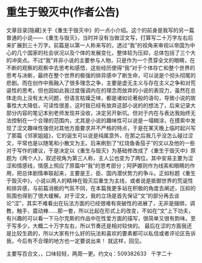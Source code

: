 # 重生于毁灭中(作者公告)

文章目录[隐藏]关于《重生于毁灭中》的一点小介绍。这个的前身是我写的另一篇普通的小说——《重生与毁灭》，当时并没有当做涩文写，打算写二十万字左右后来扩展到三十万字。前篇是以第一人称来写的，透过“我”的视角来审视以帝国为中心的几个国家的社会状况以及个体的发展变化，整体较为压抑，总体包括了三个大的冲突点。不过“我”并非小说的主要参与人物，只是作为一个贯穿全文的眼睛，在不断的观察的观察中去思考和感悟，这些经历使得“我”对于个体存亡和整个世界的思考与决断，最终在整个世界的极强的排异感中了断生命，可以说是个彻头彻尾的悲剧。而在创作中我融入了很多理念之争，主要是虚无主义与存在主义之争和对荒诞性的思考。但也因如此我过度强调内在的理念而放弃的小说的表现力，虽然在总体走向上没有太大问题，但语言枯燥乏味，都是诸如论著般的语句，导致小说的故事性大大降低，可读性很差，这时我已经有放弃这部小说的的想法了，后来记录大部分内容的笔记本别老师发现并没收，决定另开新坑。但对于内在与表达我始终无法控制在一个合理的范围内，尤其是小说的趣味性可以说是一塌糊涂，在摸索中发现了涩文趣味性强但对其他方面要求并不严格的特点，于是在某天晚上临时起兴写了那篇《邻家姐姐》，它的诞生可以说是纯属意外，在那之后我几乎没怎么碰过涩文，平常也是以随笔和小散文为主。后来刷到了“红烧鱼香茄子”的文以及他的一些对于写作的建议，于是决定以《重生与毁灭》为基础修改成了《重生于毁灭中》原题为《两个人》，叙述视角为第三人称，主人公也变为了两位。其中安易主要为涩涩和情感线，情感上照应了原篇中“我”的思考部分；阿萨娜则作为线索和眼睛的作用，把总体剧情串联起来，主要是王、臣、国内潜伏势力的争斗。正如标题《重生于毁灭中》，小说以两人的精神在毁灭后重生为主线，或者说是抵御世界的荒诞性和排异感，与前篇消极的气氛不同，在本篇我更多站在积极的角度去阐述，压抑的氛围也得到了很大缓解。对于涩文，我的立场是首先保证“文”的部分再去谈论“涩”，其实不难看出在玩法方面的已经很难有突破性的进展了，无非是捆绑，调教，触手，震动棒……那一套，所以比起在形式上的改变，不如在“文”上下功夫，有兴趣的可以看一下马尔克斯的作品中在性爱方面的描写，很简单又很有韵味。至于写多少，大概二十万字左右，所以节奏还是相对较快的。
最后在涩的方面我还是比较生疏的，所以大家有什么好的玩法和喜欢的要素都可以私信或者评论区告诉我，今后有不合理的地方也一定要说出来！
就这样，回见。

主要写百合文，，口味较轻，两周一更。约文q：509382633   千字二十

